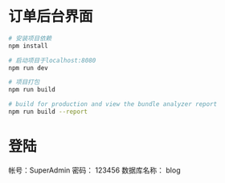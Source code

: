 # 订单后台界面


``` bash
# 安装项目依赖
npm install

# 启动项目于localhost:8080
npm run dev

# 项目打包
npm run build

# build for production and view the bundle analyzer report
npm run build --report
```
# 登陆
帐号：SuperAdmin
密码： 123456
数据库名称： blog
```